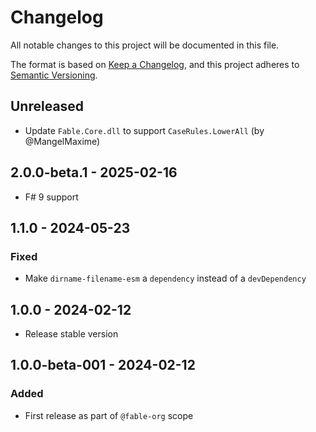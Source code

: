 # Changelog

All notable changes to this project will be documented in this file.

The format is based on [Keep a Changelog](https://keepachangelog.com/en/1.0.0/),
and this project adheres to [Semantic Versioning](https://semver.org/spec/v2.0.0.html).

## Unreleased

* Update `Fable.Core.dll` to support `CaseRules.LowerAll` (by @MangelMaxime)

## 2.0.0-beta.1 - 2025-02-16

* F# 9 support

## 1.1.0 - 2024-05-23

### Fixed

* Make `dirname-filename-esm` a `dependency` instead of a `devDependency`

## 1.0.0 - 2024-02-12

* Release stable version

## 1.0.0-beta-001 - 2024-02-12

### Added

* First release as part of `@fable-org` scope
